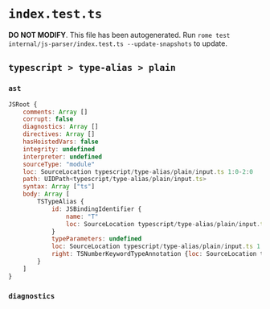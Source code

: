 # `index.test.ts`

**DO NOT MODIFY**. This file has been autogenerated. Run `rome test internal/js-parser/index.test.ts --update-snapshots` to update.

## `typescript > type-alias > plain`

### `ast`

```javascript
JSRoot {
	comments: Array []
	corrupt: false
	diagnostics: Array []
	directives: Array []
	hasHoistedVars: false
	integrity: undefined
	interpreter: undefined
	sourceType: "module"
	loc: SourceLocation typescript/type-alias/plain/input.ts 1:0-2:0
	path: UIDPath<typescript/type-alias/plain/input.ts>
	syntax: Array ["ts"]
	body: Array [
		TSTypeAlias {
			id: JSBindingIdentifier {
				name: "T"
				loc: SourceLocation typescript/type-alias/plain/input.ts 1:5-1:6 (T)
			}
			typeParameters: undefined
			loc: SourceLocation typescript/type-alias/plain/input.ts 1:0-1:16
			right: TSNumberKeywordTypeAnnotation {loc: SourceLocation typescript/type-alias/plain/input.ts 1:9-1:15}
		}
	]
}
```

### `diagnostics`

```

```

